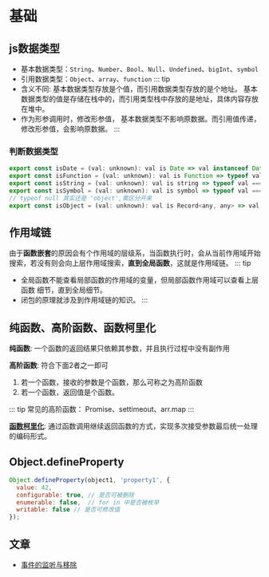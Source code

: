 # 基础

## js数据类型
- 基本数据类型：`String`、`Number`、`Bool`、`Null`、`Undefined`、`bigInt`、`symbol` 
- 引用数据类型：`Object`、`array`、`function`
::: tip
- 含义不同: 基本数据类型存放是个值，而引用数据类型存放的是个地址。 基本数据类型的值是存储在栈中的，而引用类型栈中存放的是地址，具体内容存放在堆中。
- 作为形参调用时，修改形参值， 基本数据类型不影响原数据。而引用值传递，修改形参值，会影响原数据。
:::
### 判断数据类型
``` js
export const isDate = (val: unknown): val is Date => val instanceof Date
export const isFunction = (val: unknown): val is Function => typeof val === 'function'
export const isString = (val: unknown): val is string => typeof val === 'string'
export const isSymbol = (val: unknown): val is symbol => typeof val === 'symbol'
// typeof null 其实还是 'object',需区分开来
export const isObject = (val: unknown): val is Record<any, any> => val !== null && typeof val === 'object'  
```

## 作用域链
由于**函数嵌套**的原因会有个作用域的层级系，当函数执行时，会从当前作用域开始搜索，若没有则会向上层作用域搜索，**直到全局函数**，这就是作用域链。
::: tip
- 全局函数不能查看局部函数的作用域的变量，但局部函数作用域可以查看上层函数 细节，直到全局细节。
- 闭包的原理就涉及到作用域链的知识。
:::

## 纯函数、高阶函数、函数柯里化
 **纯函数**: 一个函数的返回结果只依赖其参数，并且执行过程中没有副作用

 **高阶函数**: 符合下面2者之一即可
  1. 若一个函数，接收的参数是个函数，那么可称之为高阶函数
  2. 若一个函数，返回值是个函数。
   
::: tip
常见的高阶函数： Promise、settimeout、arr.map
:::

**[函数柯里化](https://blog.csdn.net/m0_52409770/article/details/123359123?spm=1001.2101.3001.6661.1&utm_medium=distribute.pc_relevant_t0.none-task-blog-2%7Edefault%7ECTRLIST%7ERate-1-123359123-blog-123234634.pc_relevant_multi_platform_whitelistv3&depth_1-utm_source=distribute.pc_relevant_t0.none-task-blog-2%7Edefault%7ECTRLIST%7ERate-1-123359123-blog-123234634.pc_relevant_multi_platform_whitelistv3&utm_relevant_index=1)**: 通过函数调用继续返回函数的方式，实现多次接受参数最后统一处理的编码形式。


## Object.defineProperty
``` js
Object.defineProperty(object1, 'property1', {
  value: 42,
  configurable: true, // 是否可被删除
  enumerable: false,  // for in 中是否被枚举
  writable: false // 是否可修改值
});
```


## 文章
- [事件的监听与移除](https://blog.csdn.net/qq_29606781/article/details/67650869)



